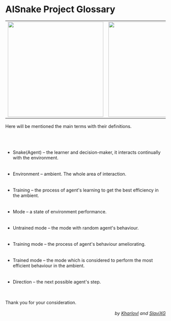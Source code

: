 <h1 class = "header"> AISnake Project Glossary </h1>

<table><tr>
<td><img src="https://user-images.githubusercontent.com/78792148/221324730-951924b4-c36d-448d-becb-8261edf2f923.png" width=300 height=300></td>
<td><img src="https://user-images.githubusercontent.com/78792148/221324900-81017f23-41af-4df4-a914-e6c3d38e6516.png" width=300 height=300></td>
</tr></table>

<article>
    Here will be mentioned the main terms with their definitions.
    <br></br>
    <br></br>
    <ul>
    <li><span class = "glossary_term">Snake(Agent)</span> – the learner and decision-maker, it interacts continually with the environment.</li>
    <br></br>
    <li><span class = "glossary_term">Environment</span> – ambient. The whole area of interaction.</li>
    <br></br>
    <li><span class = "glossary_term">Training</span> – the process of agent's learning to get the best efficiency in the ambient.</li>
    <br></br>
    <li><span class = "glossary_term">Mode</span> – a state of environment performance.</li>
    <br></br>
    <li><span class = "glossary_term">Untrained mode</span> – the mode with random agent's behaviour.</li>
    <br></br>
    <li><span class = "glossary_term">Training mode</span> – the process of agent's behaviour ameliorating.</li>
    <br></br>
    <li><span class = "glossary_term">Trained mode</span> – the mode which is considered to perform the most efficient behaviour in the ambient.</li>
    <br></br>
    <li><span class = "glossary_term">Direction</span> – the next possible agent's step.</li>
    </ul>
    <br></br>
    Thank you for your consideration.
</article>
<br>
<div align="right"><em> by <a href="https://github.com/KharlovI">KharlovI</a> and
<a href="https://github.com/SlaviXG">SlaviXG</a>
</em></div>
